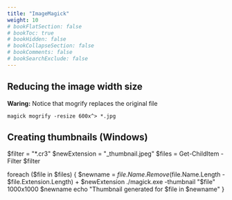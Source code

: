 ```yaml
---
title: "ImageMagick"
weight: 10
# bookFlatSection: false
# bookToc: true
# bookHidden: false
# bookCollapseSection: false
# bookComments: false
# bookSearchExclude: false
---
```


## Reducing the image width size

**Waring:** Notice that mogrify replaces the original file

`magick mogrify -resize 600x^> *.jpg`

## Creating thumbnails (Windows)

$filter = "*.cr3"
$newExtension = "_thumbnail.jpeg"
$files = Get-ChildItem -Filter $filter

foreach ($file in $files) {
    $newname = $file.Name.Remove($file.Name.Length - $file.Extension.Length) + $newExtension
    ./magick.exe -thumbnail "$file" 1000x1000 $newname
    echo "Thumbnail generated for $file in $newname"
}